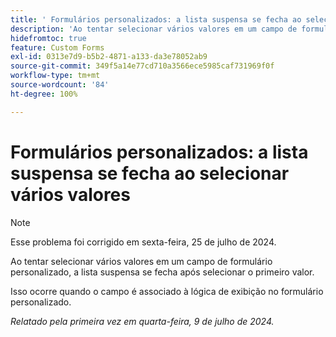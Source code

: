 ```yaml
---
title: ' Formulários personalizados: a lista suspensa se fecha ao selecionar vários valores'
description: 'Ao tentar selecionar vários valores em um campo de formulário personalizado, a lista suspensa se fecha após selecionar o primeiro valor. '
hidefromtoc: true
feature: Custom Forms
exl-id: 0313e7d9-b5b2-4871-a133-da3e78052ab9
source-git-commit: 349f5a14e77cd710a3566ece5985caf731969f0f
workflow-type: tm+mt
source-wordcount: '84'
ht-degree: 100%

---
```


# Formulários personalizados: a lista suspensa se fecha ao selecionar vários valores

>[!NOTE]
>
>Esse problema foi corrigido em sexta-feira, 25 de julho de 2024.

Ao tentar selecionar vários valores em um campo de formulário personalizado, a lista suspensa se fecha após selecionar o primeiro valor.

Isso ocorre quando o campo é associado à lógica de exibição no formulário personalizado.

_Relatado pela primeira vez em quarta-feira, 9 de julho de 2024._
